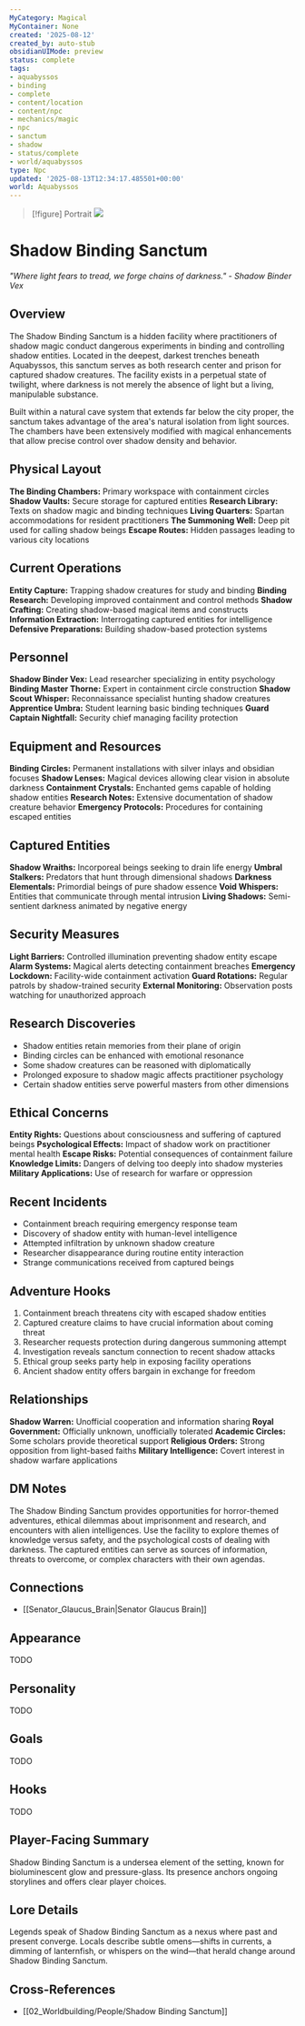 ```yaml
---
MyCategory: Magical
MyContainer: None
created: '2025-08-12'
created_by: auto-stub
obsidianUIMode: preview
status: complete
tags:
- aquabyssos
- binding
- complete
- content/location
- content/npc
- mechanics/magic
- npc
- sanctum
- shadow
- status/complete
- world/aquabyssos
type: Npc
updated: '2025-08-13T12:34:17.485501+00:00'
world: Aquabyssos
---
```




> [!figure] Portrait
![](04_Resources/Assets/Portraits/portrait-npc-shadow-binding-sanctum-shadow-binding-sanctum.svg)





# Shadow Binding Sanctum

*"Where light fears to tread, we forge chains of darkness." - Shadow Binder Vex*

## Overview
The Shadow Binding Sanctum is a hidden facility where practitioners of shadow magic conduct dangerous experiments in binding and controlling shadow entities. Located in the deepest, darkest trenches beneath Aquabyssos, this sanctum serves as both research center and prison for captured shadow creatures. The facility exists in a perpetual state of twilight, where darkness is not merely the absence of light but a living, manipulable substance.

Built within a natural cave system that extends far below the city proper, the sanctum takes advantage of the area's natural isolation from light sources. The chambers have been extensively modified with magical enhancements that allow precise control over shadow density and behavior.

## Physical Layout
**The Binding Chambers:** Primary workspace with containment circles
**Shadow Vaults:** Secure storage for captured entities
**Research Library:** Texts on shadow magic and binding techniques
**Living Quarters:** Spartan accommodations for resident practitioners
**The Summoning Well:** Deep pit used for calling shadow beings
**Escape Routes:** Hidden passages leading to various city locations

## Current Operations
**Entity Capture:** Trapping shadow creatures for study and binding
**Binding Research:** Developing improved containment and control methods
**Shadow Crafting:** Creating shadow-based magical items and constructs
**Information Extraction:** Interrogating captured entities for intelligence
**Defensive Preparations:** Building shadow-based protection systems

## Personnel
**Shadow Binder Vex:** Lead researcher specializing in entity psychology
**Binding Master Thorne:** Expert in containment circle construction
**Shadow Scout Whisper:** Reconnaissance specialist hunting shadow creatures
**Apprentice Umbra:** Student learning basic binding techniques
**Guard Captain Nightfall:** Security chief managing facility protection

## Equipment and Resources
**Binding Circles:** Permanent installations with silver inlays and obsidian focuses
**Shadow Lenses:** Magical devices allowing clear vision in absolute darkness
**Containment Crystals:** Enchanted gems capable of holding shadow entities
**Research Notes:** Extensive documentation of shadow creature behavior
**Emergency Protocols:** Procedures for containing escaped entities

## Captured Entities
**Shadow Wraiths:** Incorporeal beings seeking to drain life energy
**Umbral Stalkers:** Predators that hunt through dimensional shadows
**Darkness Elementals:** Primordial beings of pure shadow essence
**Void Whispers:** Entities that communicate through mental intrusion
**Living Shadows:** Semi-sentient darkness animated by negative energy

## Security Measures
**Light Barriers:** Controlled illumination preventing shadow entity escape
**Alarm Systems:** Magical alerts detecting containment breaches
**Emergency Lockdown:** Facility-wide containment activation
**Guard Rotations:** Regular patrols by shadow-trained security
**External Monitoring:** Observation posts watching for unauthorized approach

## Research Discoveries
- Shadow entities retain memories from their plane of origin
- Binding circles can be enhanced with emotional resonance
- Some shadow creatures can be reasoned with diplomatically
- Prolonged exposure to shadow magic affects practitioner psychology
- Certain shadow entities serve powerful masters from other dimensions

## Ethical Concerns
**Entity Rights:** Questions about consciousness and suffering of captured beings
**Psychological Effects:** Impact of shadow work on practitioner mental health
**Escape Risks:** Potential consequences of containment failure
**Knowledge Limits:** Dangers of delving too deeply into shadow mysteries
**Military Applications:** Use of research for warfare or oppression

## Recent Incidents
- Containment breach requiring emergency response team
- Discovery of shadow entity with human-level intelligence
- Attempted infiltration by unknown shadow creature
- Researcher disappearance during routine entity interaction
- Strange communications received from captured beings

## Adventure Hooks
1. Containment breach threatens city with escaped shadow entities
2. Captured creature claims to have crucial information about coming threat
3. Researcher requests protection during dangerous summoning attempt
4. Investigation reveals sanctum connection to recent shadow attacks
5. Ethical group seeks party help in exposing facility operations
6. Ancient shadow entity offers bargain in exchange for freedom

## Relationships
**Shadow Warren:** Unofficial cooperation and information sharing
**Royal Government:** Officially unknown, unofficially tolerated
**Academic Circles:** Some scholars provide theoretical support
**Religious Orders:** Strong opposition from light-based faiths
**Military Intelligence:** Covert interest in shadow warfare applications

## DM Notes
The Shadow Binding Sanctum provides opportunities for horror-themed adventures, ethical dilemmas about imprisonment and research, and encounters with alien intelligences. Use the facility to explore themes of knowledge versus safety, and the psychological costs of dealing with darkness. The captured entities can serve as sources of information, threats to overcome, or complex characters with their own agendas.


## Connections

- [[Senator_Glaucus_Brain|Senator Glaucus Brain]]


## Appearance


TODO


## Personality


TODO


## Goals


TODO


## Hooks


TODO

## Player-Facing Summary

Shadow Binding Sanctum is a undersea element of the setting, known for bioluminescent glow and pressure-glass. Its presence anchors ongoing storylines and offers clear player choices.

## Lore Details

Legends speak of Shadow Binding Sanctum as a nexus where past and present converge. Locals describe subtle omens—shifts in currents, a dimming of lanternfish, or whispers on the wind—that herald change around Shadow Binding Sanctum.

## Cross-References

- [[02_Worldbuilding/People/Shadow Binding Sanctum]]

<!-- enriched: true -->
